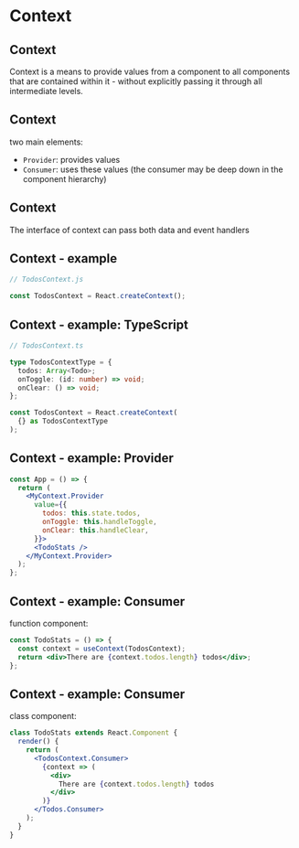 # Context

## Context

Context is a means to provide values from a component to all components that are contained within it - without explicitly passing it through all intermediate levels.

## Context

two main elements:

- `Provider`: provides values
- `Consumer`: uses these values (the consumer may be deep down in the component hierarchy)

## Context

The interface of context can pass both data and event handlers

## Context - example

```js
// TodosContext.js

const TodosContext = React.createContext();
```

## Context - example: TypeScript

```ts
// TodosContext.ts

type TodosContextType = {
  todos: Array<Todo>;
  onToggle: (id: number) => void;
  onClear: () => void;
};

const TodosContext = React.createContext(
  {} as TodosContextType
);
```

## Context - example: Provider

```jsx
const App = () => {
  return (
    <MyContext.Provider
      value={{
        todos: this.state.todos,
        onToggle: this.handleToggle,
        onClear: this.handleClear,
      }}>
      <TodoStats />
    </MyContext.Provider>
  );
};
```

## Context - example: Consumer

function component:

```jsx
const TodoStats = () => {
  const context = useContext(TodosContext);
  return <div>There are {context.todos.length} todos</div>;
};
```

## Context - example: Consumer

class component:

```jsx
class TodoStats extends React.Component {
  render() {
    return (
      <TodosContext.Consumer>
        {context => (
          <div>
            There are {context.todos.length} todos
          </div>
        )}
      </Todos.Consumer>
    );
  }
}
```
